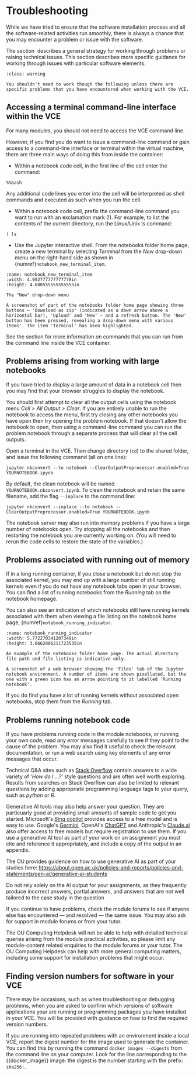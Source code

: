# Troubleshooting

While we have tried to ensure that the software installation process and all the software-related activities run smoothly, there is always a chance that you may encounter a problem or issue with the software.

The section [](g-additional-support.md#additional-support) describes a general strategy for working through problems or raising technical issues. This section describes more specific guidance for working through issues with particular software elements.

```{admonition} Optional content
:class: warning

You shouldn't need to work though the following unless there are specific problems that you have encountered when working with the VCE.

```

## Accessing a terminal command-line interface within the VCE

For many modules, you should not need to access the VCE command line.

However, if you find you do want to issue a command-line command or gain access to a command-line interface or terminal within the virtual machine, there are three main ways of doing this from inside the container:

- Within a notebook code cell, in the first line of the cell enter the command:

`%%bash`

Any additional code lines you enter into the cell will be interpreted as shell commands and executed as such when you run the cell.

- Within a notebook code cell, prefix the command-line command you want to run with an exclamation mark (!). For example, to list the contents of the current directory, run the Linux/Unix ls command:

`! ls`

- Use the Jupyter interactive shell. From the notebooks folder home page, create a new terminal by selecting *Terminal* from the *New* drop-down menu on the right-hand side as shown in {numref}`notebook_new_terminal_item`.

```{figure} md_assets/media/image18.png
:name: notebook_new_terminal_item
:width: 4.902777777777778in
:height: 4.680555555555555in

The "New" drop-down menu

A screenshot of part of the notebooks folder home page showing three buttons — 'Download as zip' (indicated as a down arrow above a horizontal bar), 'Upload' and 'New' — and a refresh button. The 'New' button has been pressed, revealing a drop-down menu with various items'. The item 'Terminal' has been highlighted.
```

See the section [](g-using-linux-command-line.md#using-the-terminal-command-line) for more information on commands that you can run from the command line inside the VCE container.

## Problems arising from working with large notebooks

If you have tried to display a large amount of data in a notebook cell then you may find that your browser struggles to display the notebook.

You should first attempt to clear all the output cells using the notebook menu *Cell > All Output > Clear*. If you are entirely unable to run the notebook to access the menu, first try closing any other notebooks you have open then try opening the problem notebook. If that doesn't allow the notebook to open, then using a command-line command you can run the problem notebook through a separate process that will clear all the cell outputs.

Open a terminal in the VCE. Then change directory (`cd`) to the shared folder, and issue the following command (all on one line):

`jupyter nbconvert --to notebook --ClearOutputPreprocessor.enabled=True YOURNOTEBOOK.ipynb`

By default, the clean notebook will be named `YOURNOTEBOOK.nbconvert.ipynb`. To clean the notebook and retain the same filename, add the flag `--inplace` to the command line:

`jupyter nbconvert --inplace --to notebook --ClearOutputPreprocessor.enabled=True YOURNOTEBOOK.ipynb`

The notebook server may also run into memory problems if you have a large number of notebooks open. Try stopping all the notebooks and then restarting the notebook you are currently working on. (You will need to rerun the code cells to restore the state of the variables.)

## Problems associated with running out of memory

If in a long running container, if you close a notebook but do not stop the associated kernel, you may end up with a large number of still running kernels even if you do not have any notebook tabs open in your browser. You can find a list of running notebooks from the *Running*
tab on the notebook homepage.

You can also see an indication of which notebooks still have running kernels associated with them when viewing a file listing on the notebook home page, {numref}`notebook_running_indicator`.

```{figure} md_assets/media/image26.png
:name: notebook_running_indicator
:width: 5.772270341207349in
:height: 3.6662806211723535in

An example of the notebooks folder home page. The actual directory file path and file listing is indicative only.

A screenshot of a web browser showing the 'Files' tab of the Jupyter notebook environment. A number of items are shown pixellated, but the one with a green icon has an arrow pointing to it labelled 'Running notebook'.

```

If you do find you have a lot of running kernels without associated open notebooks, stop them from the *Running* tab.

## Problems running notebook code

If you have problems running code in the module notebooks, or running your own code, read any error messages carefully to see if they point to the cause of the problem. You may also find it useful to check the relevant documentation, or run a web search using key elements of any error messages that occur.

Technical Q&A sites such as [Stack Overflow](http://stackoverflow.com/)
contain answers to a wide variety of '*How do I ...?*' style questions and are often well worth exploring. Results from searches on Stack Overflow can also be limited to relevant questions by adding appropriate programming language tags to your query, such as *python* or *R*.

Generative AI tools may also help answer your question. They are particuarly good at providing small amounts of sample code to get you started. Microsoft's [Bing copilot](https://www.bing.com/chat) provides access to a free model and is easy to use. Google's [Germini](https://gemini.google.com/app), OpenAI's [ChatGPT](https://chatgpt.com/) and Anthropic's [Claude.ai](https://claude.ai/new) also offer access to free models but require registration to use them. If you use a generative AI tool as part of your work on an assignment you must cite and reference it appropriately, and include a copy of the output in an appendix. 

The OU provides guidence on how to use generative AI as part of your studies here:
https://about.open.ac.uk/policies-and-reports/policies-and-statements/gen-ai/generative-ai-students

Do not rely solely on the AI output for your assignments, as they frequently produce incorrect answers, partial answers, and answers that are not well tailored to the case study in the question

If you continue to have problems, check the module forums to see if anyone else has encountered — and resolved — the same issue. You may also ask for support in module forums or from your tutor.

The OU Computing Helpdesk will not be able to help with detailed technical queries arising from the module practical activities, so please limit any module-content related enquiries to the module forums or your tutor. The OU Computing Helpdesk can help with more general computing matters, including some support for installation problems that might occur.

## Finding version numbers for software in your VCE

There may be occasions, such as when troubleshooting or debugging problems, when you are asked to confirm which versions of software applications your are running or programming packages you have installed in your VCE. You will be provided with guidance on how to find the required version numbers.

If you are running into repeated problems with an environment inside a local VCE, report the digest number for the image used to generate the container. You can find this by running the command `docker images --digests` from the command line on your computer. Look for the line corresponding to the {{docker_image}} image: the digest is the number starting with the prefix: `sha256:`.
